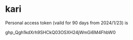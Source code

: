 # kari




Personal access token (vaild for 90 days from 2024/1/23) is

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
